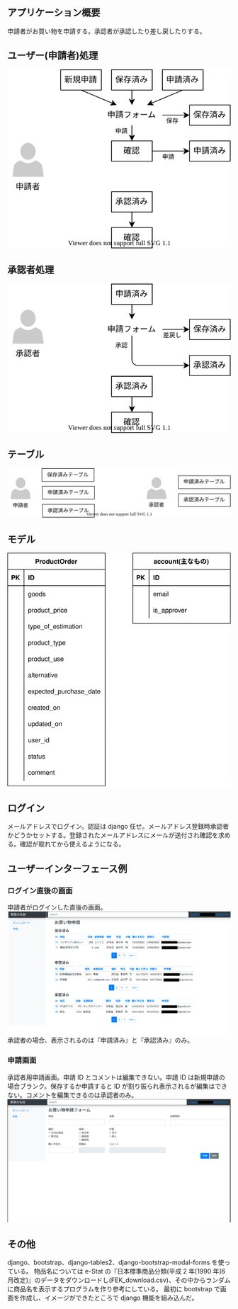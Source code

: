 ## アプリケーション概要

申請者がお買い物を申請する。承認者が承認したり差し戻したりする。

## ユーザー(申請者)処理

![userProcess](docs/userProcess.drawio.svg)

## 承認者処理

![approverProcess](docs/approverProcess.drawio.svg)

## テーブル

![usersTables](docs/usersTables.drawio.svg)

## モデル

![model](docs/model.drawio.svg)

## ログイン

メールアドレスでログイン。認証は django 任せ。メールアドレス登録時承認者かどうかセットする。登録されたメールアドレスにメールが送付され確認を求める。確認が取れてから使えるようになる。

## ユーザーインターフェース例

### ログイン直後の画面

申請者がログインした直後の画面。
![model](docs/dashboard.png)
承認者の場合、表示されるのは『申請済み』と『承認済み』のみ。

### 申請画面

承認者用申請画面。申請 ID とコメントは編集できない。申請 ID は新規申請の場合ブランク。保存するか申請すると ID が割り振られ表示されるが編集はできない。コメントを編集できるのは承認者のみ。
![model](docs/applicatonForm.png)

## その他

django、bootstrap、django-tables2、django-bootstrap-modal-forms を使っている。
物品名については e-Stat の『日本標準商品分類(平成 2 年[1990 年]6 月改定)』のデータをダウンロードし(FEK_download.csv)、その中からランダムに商品名を表示するプログラムを作り参考にしている。
最初に bootstrap で画面を作成し、イメージができたところで django 機能を組み込んだ。
